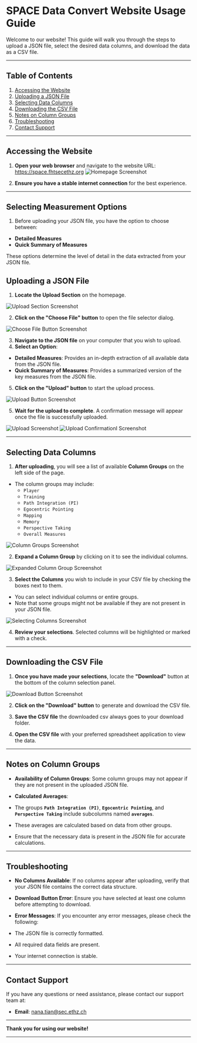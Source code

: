 # SPACE Data Convert Website Usage Guide

Welcome to our website! This guide will walk you through the steps to upload a JSON file, select the desired data columns, and download the data as a CSV file.

---

## Table of Contents

1. [Accessing the Website](#accessing-the-website)
2. [Uploading a JSON File](#uploading-a-json-file)
3. [Selecting Data Columns](#selecting-data-columns)
4. [Downloading the CSV File](#downloading-the-csv-file)
5. [Notes on Column Groups](#notes-on-column-groups)
6. [Troubleshooting](#troubleshooting)
7. [Contact Support](#contact-support)

---

## Accessing the Website

1. **Open your web browser** and navigate to the website URL: https://space.fhtsecethz.org
   ![Homepage Screenshot](MainPage.png)

2. **Ensure you have a stable internet connection** for the best experience.

---
## Selecting Measurement Options

1. Before uploading your JSON file, you have the option to choose between:

- **Detailed Measures**
- **Quick Summary of Measures**

These options determine the level of detail in the data extracted from your JSON file.

## Uploading a JSON File

1. **Locate the Upload Section** on the homepage.

![Upload Section Screenshot](UploadFile.png)

2. **Click on the "Choose File" button** to open the file selector dialog.

![Choose File Button Screenshot](UploadFile.png)

3. **Navigate to the JSON file** on your computer that you wish to upload.
4. **Select an Option**:

- **Detailed Measures**: Provides an in-depth extraction of all available data from the JSON file.
- **Quick Summary of Measures**: Provides a summarized version of the key measures from the JSON file.

5. **Click on the "Upload" button** to start the upload process.

![Upload Button Screenshot](ClickButtonForUpload.png)

5. **Wait for the upload to complete**. A confirmation message will appear once the file is successfully uploaded.

![Upload Screenshot](Upload1.png)
![Upload ConfirmationI Screenshot](GetColumns.png)

---

## Selecting Data Columns

1. **After uploading**, you will see a list of available **Column Groups** on the left side of the page.

- The column groups may include:
  - `Player`
  - `Training`
  - `Path Integration (PI)`
  - `Egocentric Pointing`
  - `Mapping`
  - `Memory`
  - `Perspective Taking`
  - `Overall Measures`

![Column Groups Screenshot](SelectColumns.png)

2. **Expand a Column Group** by clicking on it to see the individual columns.

![Expanded Column Group Screenshot](SelectColumns.png)

3. **Select the Columns** you wish to include in your CSV file by checking the boxes next to them.

- You can select individual columns or entire groups.
- Note that some groups might not be available if they are not present in your JSON file.

![Selecting Columns Screenshot](SelectColumns.png)

4. **Review your selections**. Selected columns will be highlighted or marked with a check.

---

## Downloading the CSV File

1. **Once you have made your selections**, locate the **"Download"** button at the bottom of the column selection panel.

![Download Button Screenshot](Download.png)

2. **Click on the "Download" button** to generate and download the CSV file.

3. **Save the CSV file** the downloaded csv always goes to your download folder.

4. **Open the CSV file** with your preferred spreadsheet application to view the data.

---

## Notes on Column Groups

- **Availability of Column Groups**: Some column groups may not appear if they are not present in the uploaded JSON file.

- **Calculated Averages**:

- The groups **`Path Integration (PI)`**, **`Egocentric Pointing`**, and **`Perspective Taking`** include subcolumns named **`averages`**.
- These averages are calculated based on data from other groups.
- Ensure that the necessary data is present in the JSON file for accurate calculations.

---

## Troubleshooting

- **No Columns Available**: If no columns appear after uploading, verify that your JSON file contains the correct data structure.

- **Download Button Error**: Ensure you have selected at least one column before attempting to download.

- **Error Messages**: If you encounter any error messages, please check the following:

- The JSON file is correctly formatted.
- All required data fields are present.
- Your internet connection is stable.

---

## Contact Support

If you have any questions or need assistance, please contact our support team at:

- **Email**: nana.tian@sec.ethz.ch

---

**Thank you for using our website!**

---
